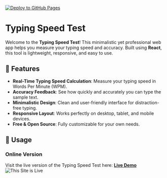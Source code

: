 [![Deploy to GitHub Pages](https://github.com/njvanas/typing-speed-test/actions/workflows/deploy.yml/badge.svg)](https://github.com/njvanas/typing-speed-test/actions/workflows/deploy.yml)

# Typing Speed Test

Welcome to the **Typing Speed Test**! This minimalistic yet professional web app helps you measure your typing speed and accuracy. Built using **React**, this tool is lightweight, responsive, and easy to use.

## 🚀 Features

- **Real-Time Typing Speed Calculation**: Measure your typing speed in Words Per Minute (WPM).
- **Accuracy Feedback**: See how quickly and accurately you can type the sample text.
- **Minimalistic Design**: Clean and user-friendly interface for distraction-free typing.
- **Responsive Layout**: Works perfectly on desktop, tablet, and mobile devices.
- **Free & Open Source**: Fully customizable for your own needs.

## 🎯 Usage

### Online Version
Visit the live version of the Typing Speed Test here:
**[Live Demo](https://njvanas.github.io/typing-speed-test/)**
![This Site is Live](https://img.shields.io/badge/Status-Live-brightgreen?style=for-the-badge)
